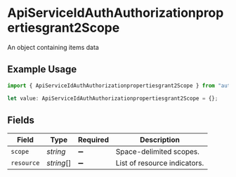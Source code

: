 # ApiServiceIdAuthAuthorizationpropertiesgrant2Scope

An object containing items data

## Example Usage

```typescript
import { ApiServiceIdAuthAuthorizationpropertiesgrant2Scope } from "authlete-typescript-sdk/models";

let value: ApiServiceIdAuthAuthorizationpropertiesgrant2Scope = {};
```

## Fields

| Field                         | Type                          | Required                      | Description                   |
| ----------------------------- | ----------------------------- | ----------------------------- | ----------------------------- |
| `scope`                       | *string*                      | :heavy_minus_sign:            | Space-delimited scopes.<br/>  |
| `resource`                    | *string*[]                    | :heavy_minus_sign:            | List of resource indicators.<br/> |